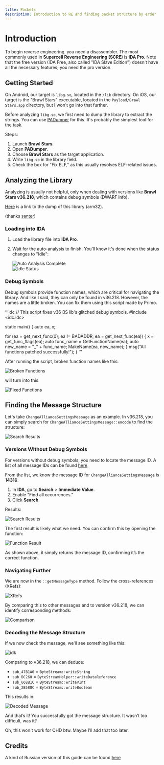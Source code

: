```yaml
---
title: Packets
description: Introduction to RE and finding packet structure by erder
---
```


# Introduction
To begin reverse engineering, you need a disassembler. The most commonly used in **Supercell Reverse Engineering (SCRE)** is **IDA Pro**. Note that the free version (IDA Free, also called "IDA Slave Edition") doesn't have all the necessary features; you need the pro version.

## Getting Started
On Android, our target is `libg.so`, located in the `/lib` directory.
On iOS, our target is the "Brawl Stars" executable, located in the `Payload/Brawl Stars.app` directory, but I won't go into that further.

Before analyzing `libg.so`, we first need to dump the library to extract the strings. You can use [PADumper](https://github.com/BryanGIG/PADumper) for this. It's probably the simplest tool for the task.

Steps:  
1. Launch **Brawl Stars**.  
2. Open **PADumper**.  
3. Choose **Brawl Stars** as the target application.  
4. Write `libg.so` in the library field.  
5. Check the box for "Fix ELF," as this usually resolves ELF-related issues.

## Analyzing the Library
Analyzing is usually not helpful, only when dealing with versions like **Brawl Stars v36.218**, which contains debug symbols (DWARF Info).

[Here](https://mega.nz/file/e3AB3YqQ#Z1y4M-9wlUvA274IZgvKuqeq2k17Zj5EHu5SxqZMQXY) is a link to the dump of this library (arm32).

(thanks [santer](https://github.com/SANS3R66))

### Loading into IDA
1. Load the library file into **IDA Pro**.  
2. Wait for the auto-analysis to finish. You'll know it's done when the status changes to "Idle":

   ![Auto Analysis Complete](https://i.imgur.com/hs3103j.png)  
   ![Idle Status](https://i.imgur.com/0T8qjk4.png)

### Debug Symbols
Debug symbols provide function names, which are critical for navigating the library. And like I said, they can only be found in v36.218. However, the names are a little broken. You can fix them using this script made by Primo.

‘’’idc
// This script fixes v36 BS lib's glitched debug symbols.
#include <idc.idc>

static main() {
  auto ea, x;

  for (ea = get_next_func(0); ea != BADADDR; ea = get_next_func(ea)) {
    x = get_func_flags(ea);
    auto func_name = GetFunctionName(ea);
    auto new_name = "_" + func_name;
    MakeName(ea, new_name);
  }
  msg("All functions patched successfully!");
}
‘’’

After running the script, broken function names like this:

![Broken Functions](https://i.imgur.com/kvzQnzT.png)

will turn into this:

![Fixed Functions](https://i.imgur.com/FdUw3mI.png)

## Finding the Message Structure
Let's take `ChangeAllianceSettingsMessage` as an example. In v36.218, you can simply search for `ChangeAllianceSettingsMessage::encode` to find the structure:

![Search Results](https://i.imgur.com/h1KYVn8.png)

### Versions Without Debug Symbols
For versions without debug symbols, you need to locate the message ID. A list of all message IDs can be found [here](https://github.com/athemm/brawl-proxy/blob/main/packets.json).

From the list, we know the message ID for `ChangeAllianceSettingsMessage` is **14316**.

1. In **IDA**, go to **Search** > **Immediate Value**.  
2. Enable "Find all occurrences."  
3. Click **Search**.

Results:

![Search Results](https://i.imgur.com/fuoypEV.png)

The first result is likely what we need. You can confirm this by opening the function:

![Function Result](https://i.imgur.com/1ZeAtYs.png)

As shown above, it simply returns the message ID, confirming it’s the correct function.

### Navigating Further
We are now in the `::getMessageType` method. Follow the cross-references (XRefs):

![XRefs](https://i.imgur.com/P7Kfa4L.png)

By comparing this to other messages and to version v36.218, we can identify corresponding methods:

![Comparison](https://i.imgur.com/qgE5wM4.png)

### Decoding the Message Structure
If we now check the message, we'll see something like this:

![idk](https://i.imgur.com/Q9hoH9g.png)

Comparing to v36.218, we can deduce:

- `sub_47B1A0` = `ByteStream::writeString`  
- `sub_BC260` = `ByteStreamHelper::writeDataReference`  
- `sub_66BB1C` = `ByteStream::writeVInt`  
- `sub_2B588C` = `ByteStream::writeBoolean`

This results in:

![Decoded Message](https://i.imgur.com/GDFXjww.png)

And that’s it! You successfully got the message structure. It wasn’t too difficult, was it?

Oh, this won't work for OHD btw. Maybe I’ll add that too later.

## Credits
A kind of Russian version of this guide can be found [here](https://github.com/SANS3R66/brawlstars-re/wiki/Reverse-engineering)
